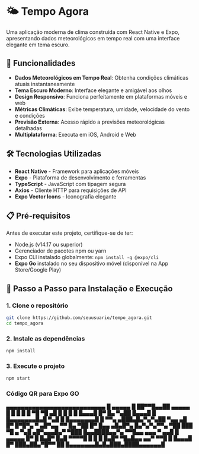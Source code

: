 # 🌤️ Tempo Agora

Uma aplicação moderna de clima construída com React Native e Expo, apresentando dados meteorológicos em tempo real com uma interface elegante em tema escuro.

## 📱 Funcionalidades

- **Dados Meteorológicos em Tempo Real**: Obtenha condições climáticas atuais instantaneamente
- **Tema Escuro Moderno**: Interface elegante e amigável aos olhos
- **Design Responsivo**: Funciona perfeitamente em plataformas móveis e web
- **Métricas Climáticas**: Exibe temperatura, umidade, velocidade do vento e condições
- **Previsão Externa**: Acesso rápido a previsões meteorológicas detalhadas
- **Multiplataforma**: Executa em iOS, Android e Web

## 🛠️ Tecnologias Utilizadas

- **React Native** - Framework para aplicações móveis
- **Expo** - Plataforma de desenvolvimento e ferramentas
- **TypeScript** - JavaScript com tipagem segura
- **Axios** - Cliente HTTP para requisições de API
- **Expo Vector Icons** - Iconografia elegante

## 📋 Pré-requisitos

Antes de executar este projeto, certifique-se de ter:

- Node.js (v14.17 ou superior)
- Gerenciador de pacotes npm ou yarn
- Expo CLI instalado globalmente: `npm install -g @expo/cli`
- **Expo Go** instalado no seu dispositivo móvel (disponível na App Store/Google Play)

## 🚀 Passo a Passo para Instalação e Execução

### 1. **Clone o repositório**
```bash
git clone https://github.com/seuusuario/tempo_agora.git
cd tempo_agora
```
### 2. **Instale as dependências**
```bash
npm install
```
### 3. **Execute o projeto**
```bash
npm start
```
### Código QR para Expo GO
▄▄▄▄▄▄▄▄▄▄▄▄▄▄▄▄▄▄▄▄▄▄▄▄▄▄▄
█ ▄▄▄▄▄ █ ██▀▀█▄▄██ ▄▄▄▄▄ █
█ █   █ █  ▀█ ▀█ ▄█ █   █ █
█ █▄▄▄█ █▀  █▄ ▀▄██ █▄▄▄█ █
█▄▄▄▄▄▄▄█▄█ ▀▄█ █ █▄▄▄▄▄▄▄█
█  ▀▀▄ ▄███▄█▄▀▄▀▄██ ▀▄▄ ▄█
█▀ █▀█▀▄ ▀ ▄█▀▄▄ ▀▀ █▄  ▀██
█▀ █▄▄ ▄█▄█▀▄ █▄▀▄▀▄▀▀▄ ▀██
███ ▀█ ▄ ▀▄█ ▄█▀▄▄▄█▄▀ ▀███
█▄▄████▄▄▀▄ ▀▀█▄▄ ▄▄▄ ▀ ▄▄█
█ ▄▄▄▄▄ █▀ █ █▄█▀ █▄█ ▀▀▀▀█
█ █   █ █▄█▀ ▀█▄█▄▄ ▄▄▀ ▀▀█
█ █▄▄▄█ █▀   ███▄██▄▀█▀▀ ██
█▄▄▄▄▄▄▄█▄█▄███▄████▄▄▄▄▄▄█